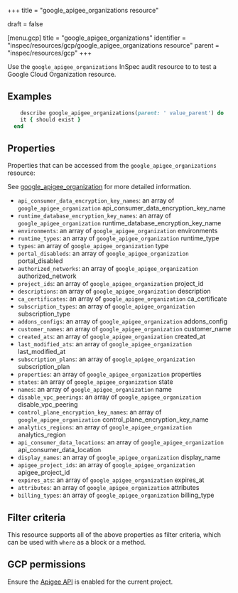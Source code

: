 +++
title = "google_apigee_organizations resource"

draft = false


[menu.gcp]
title = "google_apigee_organizations"
identifier = "inspec/resources/gcp/google_apigee_organizations resource"
parent = "inspec/resources/gcp"
+++

Use the `google_apigee_organizations` InSpec audit resource to to test a Google Cloud Organization resource.

## Examples

```ruby
    describe google_apigee_organizations(parent: ' value_parent') do
    it { should exist }
  end
```

## Properties

Properties that can be accessed from the `google_apigee_organizations` resource:

See [google_apigee_organization](google_apigee_organization) for more detailed information.

  * `api_consumer_data_encryption_key_names`: an array of `google_apigee_organization` api_consumer_data_encryption_key_name
  * `runtime_database_encryption_key_names`: an array of `google_apigee_organization` runtime_database_encryption_key_name
  * `environments`: an array of `google_apigee_organization` environments
  * `runtime_types`: an array of `google_apigee_organization` runtime_type
  * `types`: an array of `google_apigee_organization` type
  * `portal_disableds`: an array of `google_apigee_organization` portal_disabled
  * `authorized_networks`: an array of `google_apigee_organization` authorized_network
  * `project_ids`: an array of `google_apigee_organization` project_id
  * `descriptions`: an array of `google_apigee_organization` description
  * `ca_certificates`: an array of `google_apigee_organization` ca_certificate
  * `subscription_types`: an array of `google_apigee_organization` subscription_type
  * `addons_configs`: an array of `google_apigee_organization` addons_config
  * `customer_names`: an array of `google_apigee_organization` customer_name
  * `created_ats`: an array of `google_apigee_organization` created_at
  * `last_modified_ats`: an array of `google_apigee_organization` last_modified_at
  * `subscription_plans`: an array of `google_apigee_organization` subscription_plan
  * `properties`: an array of `google_apigee_organization` properties
  * `states`: an array of `google_apigee_organization` state
  * `names`: an array of `google_apigee_organization` name
  * `disable_vpc_peerings`: an array of `google_apigee_organization` disable_vpc_peering
  * `control_plane_encryption_key_names`: an array of `google_apigee_organization` control_plane_encryption_key_name
  * `analytics_regions`: an array of `google_apigee_organization` analytics_region
  * `api_consumer_data_locations`: an array of `google_apigee_organization` api_consumer_data_location
  * `display_names`: an array of `google_apigee_organization` display_name
  * `apigee_project_ids`: an array of `google_apigee_organization` apigee_project_id
  * `expires_ats`: an array of `google_apigee_organization` expires_at
  * `attributes`: an array of `google_apigee_organization` attributes
  * `billing_types`: an array of `google_apigee_organization` billing_type

## Filter criteria

This resource supports all of the above properties as filter criteria, which can be used
with `where` as a block or a method.

## GCP permissions

Ensure the [Apigee API](https://console.cloud.google.com/apis/library/apigee.googleapis.com/) is enabled for the current project.

